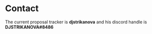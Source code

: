 # Contact

The current proposal tracker is **djstrikanova** and his discord handle is **DJSTRIKANOVA#8486**
